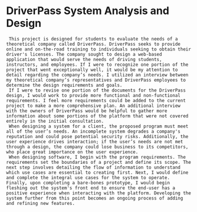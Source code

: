 # DriverPass System Analysis and Design 

     This project is designed for students to evaluate the needs of a theoretical company called DriverPass. DriverPass seeks to provide online and on-the-road training to individuals seeking to obtain their driver's licenses. The company sought to design a web-based application that would serve the needs of driving students, instructors, and employees. If I were to recognize one portion of the project that went exceptionally well, it would be my attention to detail regarding the company’s needs. I utilized an interview between my theoretical company’s representatives and DriverPass employees to determine the design requirements and goals.
     If I were to revise one portion of the documents for the DriverPass design, I would work to provide more functional and non-functional requirements. I feel more requirements could be added to the current project to make a more comprehensive plan. An additional interview with the owners of DriverPass would be helpful to gather more information about some portions of the platform that were not covered entirely in the initial consultation.
     When designing a system for a client, the proposed program must meet all of the user’s needs. An incomplete system degrades a company's reputation and could pose potential security risks. Additionally, the user experience drives interaction; if the user’s needs are not met through a design, the company could lose business to its competitors, who place great importance on the user experience.
     When designing software, I begin with the program requirements. The requirements set the boundaries of a project and define its scope. The next step involves detailing the flow of information to understand which use cases are essential to creating first. Next, I would define and complete the integral use cases for the system to operate. Finally, upon completing a bare-bones prototype, I would begin fleshing out the system's front end to ensure the end-user has a positive experience when interacting with the platform. Developing the system further from this point becomes an ongoing process of adding and refining new features.
